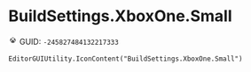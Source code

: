 # BuildSettings.XboxOne.Small
![](/img/BuildSettings.XboxOne.Small.png)
GUID: `-245827484132217333`
```
EditorGUIUtility.IconContent("BuildSettings.XboxOne.Small")
```
